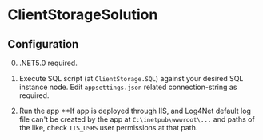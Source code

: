 # ClientStorageSolution

## Configuration

0. .NET5.0 required.

1. Execute SQL script (at `ClientStorage.SQL`) against your desired SQL instance node. Edit `appsettings.json` related connection-string as required.

2. Run the app
**If app is deployed through IIS, and Log4Net default log file can't be created by the app at `C:\inetpub\wwwroot\...` and paths of the like, check `IIS_USRS` user permissions at that path.